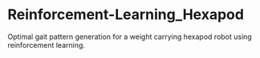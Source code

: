 # Reinforcement-Learning_Hexapod
Optimal gait pattern generation for a weight carrying hexapod robot using reinforcement learning.
